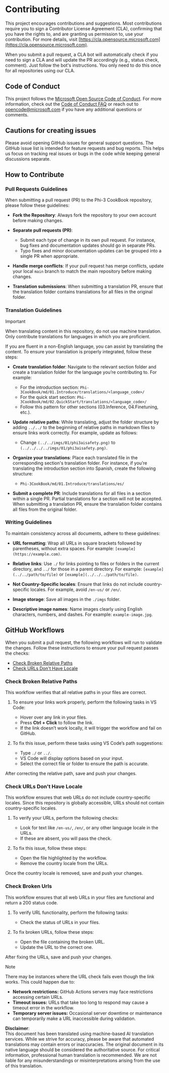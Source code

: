 # Contributing

This project encourages contributions and suggestions. Most contributions require you to sign a Contributor License Agreement (CLA), confirming that you have the rights to, and are granting us permission to, use your contribution. For more details, visit [https://cla.opensource.microsoft.com](https://cla.opensource.microsoft.com).

When you submit a pull request, a CLA bot will automatically check if you need to sign a CLA and will update the PR accordingly (e.g., status check, comment). Just follow the bot's instructions. You only need to do this once for all repositories using our CLA.

## Code of Conduct

This project follows the [Microsoft Open Source Code of Conduct](https://opensource.microsoft.com/codeofconduct/). For more information, check out the [Code of Conduct FAQ](https://opensource.microsoft.com/codeofconduct/faq/) or reach out to [opencode@microsoft.com](mailto:opencode@microsoft.com) if you have any additional questions or comments.

## Cautions for creating issues

Please avoid opening GitHub issues for general support questions. The GitHub issue list is intended for feature requests and bug reports. This helps us focus on tracking real issues or bugs in the code while keeping general discussions separate.

## How to Contribute

### Pull Requests Guidelines

When submitting a pull request (PR) to the Phi-3 CookBook repository, please follow these guidelines:

- **Fork the Repository**: Always fork the repository to your own account before making changes.

- **Separate pull requests (PR)**:
  - Submit each type of change in its own pull request. For instance, bug fixes and documentation updates should go in separate PRs.
  - Typo fixes and minor documentation updates can be grouped into a single PR when appropriate.

- **Handle merge conflicts**: If your pull request has merge conflicts, update your local `main` branch to match the main repository before making changes.

- **Translation submissions**: When submitting a translation PR, ensure that the translation folder contains translations for all files in the original folder.

### Translation Guidelines

> [!IMPORTANT]
>
> When translating content in this repository, do not use machine translation. Only contribute translations for languages in which you are proficient.

If you are fluent in a non-English language, you can assist by translating the content. To ensure your translation is properly integrated, follow these steps:

- **Create translation folder**: Navigate to the relevant section folder and create a translation folder for the language you’re contributing to. For example:
  - For the introduction section: `Phi-3CookBook/md/01.Introduce/translations/<language_code>/`
  - For the quick start section: `Phi-3CookBook/md/02.QuickStart/translations/<language_code>/`
  - Follow this pattern for other sections (03.Inference, 04.Finetuning, etc.).

- **Update relative paths**: While translating, adjust the folder structure by adding `../../` to the beginning of relative paths in markdown files to ensure links work correctly. For example, update as follows:
  - Change `(../../imgs/01/phi3aisafety.png)` to `(../../../../imgs/01/phi3aisafety.png)`.

- **Organize your translations**: Place each translated file in the corresponding section's translation folder. For instance, if you’re translating the introduction section into Spanish, create the following structure:
  - `Phi-3CookBook/md/01.Introduce/translations/es/`

- **Submit a complete PR**: Include translations for all files in a section within a single PR. Partial translations for a section will not be accepted. When submitting a translation PR, ensure the translation folder contains all files from the original folder.

### Writing Guidelines

To maintain consistency across all documents, adhere to these guidelines:

- **URL formatting**: Wrap all URLs in square brackets followed by parentheses, without extra spaces. For example: `[example](https://example.com)`.

- **Relative links**: Use `./` for links pointing to files or folders in the current directory, and `../` for those in a parent directory. For example: `[example](../../path/to/file)` or `[example](../../../path/to/file)`.

- **Not Country-Specific locales**: Ensure that links do not include country-specific locales. For example, avoid `/en-us/` or `/en/`.

- **Image storage**: Save all images in the `./imgs` folder.

- **Descriptive image names**: Name images clearly using English characters, numbers, and dashes. For example: `example-image.jpg`.

## GitHub Workflows

When you submit a pull request, the following workflows will run to validate the changes. Follow these instructions to ensure your pull request passes the checks:

- [Check Broken Relative Paths](../..)
- [Check URLs Don't Have Locale](../..)

### Check Broken Relative Paths

This workflow verifies that all relative paths in your files are correct.

1. To ensure your links work properly, perform the following tasks in VS Code:
    - Hover over any link in your files.
    - Press **Ctrl + Click** to follow the link.
    - If the link doesn’t work locally, it will trigger the workflow and fail on GitHub.

1. To fix this issue, perform these tasks using VS Code’s path suggestions:
    - Type `./` or `../`.
    - VS Code will display options based on your input.
    - Select the correct file or folder to ensure the path is accurate.

After correcting the relative path, save and push your changes.

### Check URLs Don't Have Locale

This workflow ensures that web URLs do not include country-specific locales. Since this repository is globally accessible, URLs should not contain country-specific locales.

1. To verify your URLs, perform the following checks:
    - Look for text like `/en-us/`, `/en/`, or any other language locale in the URLs.
    - If these are absent, you will pass the check.

1. To fix this issue, follow these steps:
    - Open the file highlighted by the workflow.
    - Remove the country locale from the URLs.

Once the country locale is removed, save and push your changes.

### Check Broken Urls

This workflow ensures that all web URLs in your files are functional and return a 200 status code.

1. To verify URL functionality, perform the following tasks:
    - Check the status of URLs in your files.

2. To fix broken URLs, follow these steps:
    - Open the file containing the broken URL.
    - Update the URL to the correct one.

After fixing the URLs, save and push your changes.

> [!NOTE]
>
> There may be instances where the URL check fails even though the link works. This could happen due to:
>
> - **Network restrictions:** GitHub Actions servers may face restrictions accessing certain URLs.
> - **Timeout issues:** URLs that take too long to respond may cause a timeout error in the workflow.
> - **Temporary server issues:** Occasional server downtime or maintenance can temporarily make a URL inaccessible during validation.

**Disclaimer**:  
This document has been translated using machine-based AI translation services. While we strive for accuracy, please be aware that automated translations may contain errors or inaccuracies. The original document in its native language should be considered the authoritative source. For critical information, professional human translation is recommended. We are not liable for any misunderstandings or misinterpretations arising from the use of this translation.